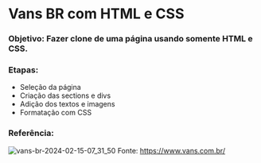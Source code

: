 # Vans BR com HTML e CSS

### Objetivo: Fazer clone de uma página usando somente HTML e CSS.

### Etapas:
- Seleção da página
- Criação das sections e divs
- Adição dos textos e imagens
- Formatação com CSS

### Referência:
![vans-br-2024-02-15-07_31_50](https://github.com/carina-maleski/vans-clone/assets/105950444/ef7bdb0d-9167-4640-96b4-43e55c031a62)
Fonte: https://www.vans.com.br/ 

